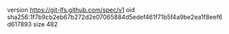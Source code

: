 version https://git-lfs.github.com/spec/v1
oid sha256:1f7b9cb2eb67b272d2e07065884d5edef461f71b5f4a9be2ea1f8eef6d617893
size 482
